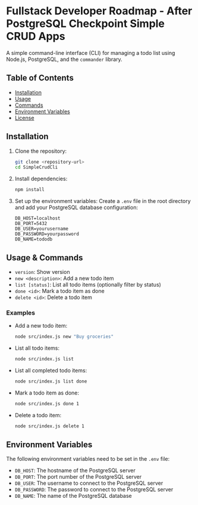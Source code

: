# Fullstack Developer Roadmap - After PostgreSQL Checkpoint Simple CRUD Apps

A simple command-line interface (CLI) for managing a todo list using Node.js, PostgreSQL, and the `commander` library.

## Table of Contents

- [Installation](#installation)
- [Usage](#usage)
- [Commands](#commands)
- [Environment Variables](#environment-variables)
- [License](#license)

## Installation

1. Clone the repository:

   ```sh
   git clone <repository-url>
   cd SimpleCrudCli
   ```

2. Install dependencies:

   ```sh
   npm install
   ```

3. Set up the environment variables:
   Create a `.env` file in the root directory and add your PostgreSQL database configuration:
   ```env
   DB_HOST=localhost
   DB_PORT=5432
   DB_USER=yourusername
   DB_PASSWORD=yourpassword
   DB_NAME=tododb
   ```

## Usage & Commands

- `version`: Show version
- `new <description>`: Add a new todo item
- `list [status]`: List all todo items (optionally filter by status)
- `done <id>`: Mark a todo item as done
- `delete <id>`: Delete a todo item

### Examples

- Add a new todo item:

  ```sh
  node src/index.js new "Buy groceries"
  ```

- List all todo items:

  ```sh
  node src/index.js list
  ```

- List all completed todo items:

  ```sh
  node src/index.js list done
  ```

- Mark a todo item as done:

  ```sh
  node src/index.js done 1
  ```

- Delete a todo item:
  ```sh
  node src/index.js delete 1
  ```

## Environment Variables

The following environment variables need to be set in the `.env` file:

- `DB_HOST`: The hostname of the PostgreSQL server
- `DB_PORT`: The port number of the PostgreSQL server
- `DB_USER`: The username to connect to the PostgreSQL server
- `DB_PASSWORD`: The password to connect to the PostgreSQL server
- `DB_NAME`: The name of the PostgreSQL database
